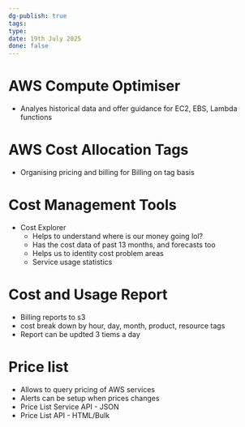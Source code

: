 ```yaml
---
dg-publish: true
tags: 
type: 
date: 19th July 2025
done: false
---
```


# AWS Compute Optimiser
- Analyes historical data and offer guidance for EC2, EBS, Lambda functions

# AWS Cost Allocation Tags
- Organising pricing and billing for Billing on tag basis

# Cost Management Tools
- Cost Explorer 
    - Helps to understand where is our money going lol?
    - Has the cost data of past 13 months, and forecasts too
    - Helps us to identity cost problem areas
    - Service usage statistics

# Cost and Usage Report
- Billing reports to s3
- cost break down by hour, day, month, product, resource tags
- Report can be updted 3 tiems a day

# Price list
- Allows to query pricing of AWS services
- Alerts can be setup when prices changes
- Price List Service API - JSON
- Price List API - HTML/Bulk
